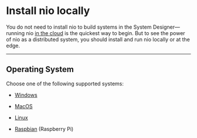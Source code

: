 # Install nio locally

You do not need to install nio to build systems in the System Designer—running nio [in the cloud](/quickstart) is the quickest way to begin. But to see the power of nio as a distributed system, you should install and run nio locally or at the edge.

---
## Operating System

Choose one of the following supported systems:

- [Windows](windows.md)<br>

- [MacOS](mac.md)<br>

- [Linux](linux.md)

- [Raspbian](rasp.md) (Raspberry Pi)
